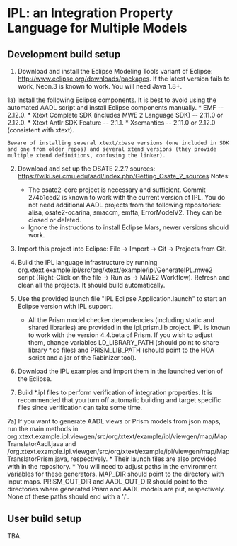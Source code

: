 # IPL: an Integration Property Language for Multiple Models

## Development build setup 

1) Download and install the Eclipse Modeling Tools variant of Eclipse: http://www.eclipse.org/downloads/packages. If the latest version fails to work, Neon.3 is known to work. You will need Java 1.8+. 

1a) Install the following Eclipse components. It is best to avoid using the automated AADL script and install Eclipse components manually. 
    * EMF -- 2.12.0.
    * Xtext Complete SDK (includes MWE 2 Language SDK) -- 2.11.0 or 2.12.0. 
    * Xtext Antlr SDK Feature -- 2.1.1. 
    * Xsemantics -- 2.11.0 or 2.12.0 (consistent with xtext).
    
    Beware of installing several xtext/xbase versions (one included in SDK and one from older repos) and several xtend versions (they provide multiple xtend definitions, confusing the linker). 
    
2) Download and set up the OSATE 2.2.? sources: https://wiki.sei.cmu.edu/aadl/index.php/Getting_Osate_2_sources
    Notes: 
    * The osate2-core project is necessary and sufficient. Commit 274b1ced2 is known to work with the current version of IPL. You do not need additional AADL projects from the following repositories: alisa, osate2-ocarina, smaccm, emfta, ErrorModelV2. They can be closed or deleted. 
    * Ignore the instructions to install Eclipse Mars, newer versions should work.
    
3) Import this project into Eclipse: File → Import → Git → Projects from Git. 

4) Build the IPL language infrastructure by running org.xtext.example.ipl/src/org/xtext/example/ipl/GenerateIPL.mwe2 script (Right-Click on the file -> Run as -> MWE2 Workflow). Refresh and clean all the projects. It should build automatically. 

5) Use the provided launch file "IPL Eclipse Application.launch" to start an Eclipse version with IPL support.
    * All the Prism model checker dependencies (including static and shared libraries) are provided in the ipl.prism.lib project. IPL is known to work with the version 4.4.beta of Prism. If you wish to adjust them, change variables LD_LIBRARY_PATH (should point to share library \*.so files) and PRISM_LIB_PATH (should point to the HOA script and a jar of the Rabinizer tool). 

6) Download the IPL examples and import them in the launched verion of the Eclipse. 

7) Build \*.ipl files to perform verification of integration properties. It is recommended that you turn off automatic building and target specific files since verification can take some time. 

7a) If you want to generate AADL views or Prism models from json maps, run the main methods in org.xtext.example.ipl.viewgen/src/org/xtext/example/ipl/viewgen/map/MapTranslatorAadl.java and /org.xtext.example.ipl.viewgen/src/org/xtext/example/ipl/viewgen/map/MapTranslatorPrism.java, respectively. 
	* Their launch files are also provided with in the repository. 
	* You will need to adjust paths in the environment variables for these generators. MAP_DIR should point to the directory with input maps. PRISM_OUT_DIR and AADL_OUT_DIR should point to the directories where generated Prism and AADL models are put, respectively. None of these paths should end with a '/'. 

## User build setup

TBA.
